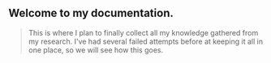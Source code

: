 ## Welcome to my documentation.
> This is where I plan to finally collect all my knowledge gathered from my research.  I've had several failed attempts before at keeping it all in one place, so we will see how this goes.
